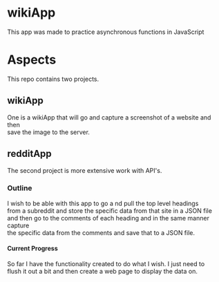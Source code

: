 # wikiApp
This app was made to practice asynchronous functions in JavaScript

# Aspects

This repo contains two projects.  
## wikiApp
One is a wikiApp that will go and capture a screenshot of a website and then  
save the image to the server.
## redditApp
The second project is more extensive work with API's.

### Outline
I wish to be able with this app to go a nd pull the top level headings  
from a subreddit and store the specific data from that site in a JSON file  
and then go to the comments of each heading and in the same manner capture  
the specific data from the comments and save that to a JSON file.

#### Current Progress
So far I have the functionality created to do what I wish. I just need to  
flush it out a bit and then create a web page to display the data on. 

